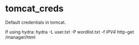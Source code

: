 # tomcat_creds
Default credentials in tomcat.

If using hydra:  hydra -L user.txt -P wordlist.txt -f *IPV4* http-get /manager/html
